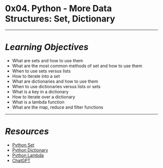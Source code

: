 # **0x04. Python - More Data Structures: Set, Dictionary**
---
# *Learning Objectives*
- What are sets and how to use them
- What are the most common methods of set and how to use them
- When to use sets versus lists
- How to iterate into a set
- What are dictionaries and how to use them
- When to use dictionaries versus lists or sets
- What is a key in a dictionary
- How to iterate over a dictionary
- What is a lambda function
- What are the map, reduce and filter functions
---
# *Resources*
- [Python Set](https://www.w3schools.com/python/python_sets.asp)
- [Python Dictionary](https://www.w3schools.com/python/python_dictionaries.asp)
- [Python Lambda](https://python-course.eu/advanced-python/lambda-filter-reduce-map.php)
- [ChatGPT](https://chat.openai.com/share/a4ba8df8-cc62-4f3f-83cd-58cae03cbc64)
